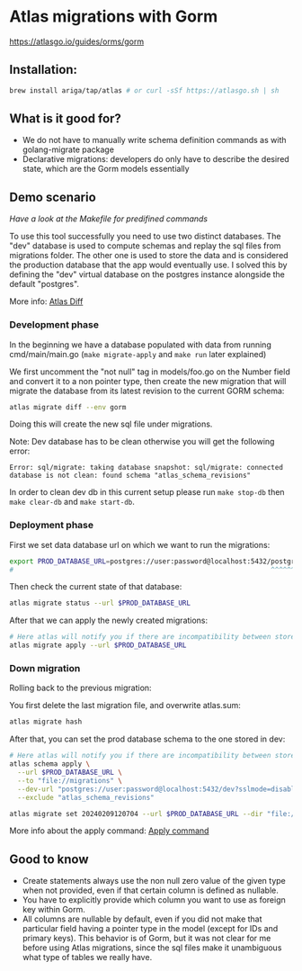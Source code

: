 # Atlas migrations with Gorm

https://atlasgo.io/guides/orms/gorm

## Installation:

```sh
brew install ariga/tap/atlas # or curl -sSf https://atlasgo.sh | sh
```

## What is it good for?

- We do not have to manually write schema definition commands as with golang-migrate package
- Declarative migrations: developers do only have to describe the desired state, which are the Gorm models essentially

## Demo scenario

_Have a look at the Makefile for predifined commands_

To use this tool successfully you need to use two distinct databases. The "dev" database is used to compute schemas and replay the sql files from migrations folder. The other one is used to store the data and is considered the production database that the app would eventually use.
I solved this by defining the "dev" virtual database on the postgres instance alongside the default "postgres".

More info: [Atlas Diff](https://atlasgo.io/versioned/diff)

### Development phase

In the beginning we have a database populated with data from running cmd/main/main.go (`make migrate-apply` and `make run` later explained)

We first uncomment the "not null" tag in models/foo.go on the Number field and convert it to a non pointer type, then create the new migration that will migrate the database from its latest revision to the current GORM schema:

```sh
atlas migrate diff --env gorm
```

Doing this will create the new sql file under migrations.

Note: Dev database has to be clean otherwise you will get the following error:

```
Error: sql/migrate: taking database snapshot: sql/migrate: connected database is not clean: found schema "atlas_schema_revisions"
```

In order to clean dev db in this current setup please run `make stop-db` then `make clear-db` and `make start-db`.

### Deployment phase

First we set data database url on which we want to run the migrations:

```sh
export PROD_DATABASE_URL=postgres://user:password@localhost:5432/postgres?sslmode=disable
#                                                                ^^^^^^^^
```

Then check the current state of that database:

```sh
atlas migrate status --url $PROD_DATABASE_URL
```

After that we can apply the newly created migrations:

```sh
# Here atlas will notify you if there are incompatibility between stored data and the new schema
atlas migrate apply --url $PROD_DATABASE_URL
```

### Down migration

Rolling back to the previous migration:

You first delete the last migration file, and overwrite atlas.sum:

```sh
atlas migrate hash
```

After that, you can set the prod database schema to the one stored in dev:

```sh
# Here atlas will notify you if there are incompatibility between stored data and the new schema
atlas schema apply \
  --url $PROD_DATABASE_URL \
  --to "file://migrations" \
  --dev-url "postgres://user:password@localhost:5432/dev?sslmode=disable" \
  --exclude "atlas_schema_revisions"

atlas migrate set 20240209120704 --url $PROD_DATABASE_URL --dir "file://migrations"
```

More info about the apply command: [Apply command](https://atlasgo.io/versioned/apply)

## Good to know

- Create statements always use the non null zero value of the given type when not provided, even if that certain column is defined as nullable.
- You have to explicitly provide which column you want to use as foreign key within Gorm.
- All columns are nullable by default, even if you did not make that particular field having a pointer type in the model (except for IDs and primary keys).
  This behavior is of Gorm, but it was not clear for me before using Atlas migrations, since the sql files make it unambiguous what type of tables we really have.
